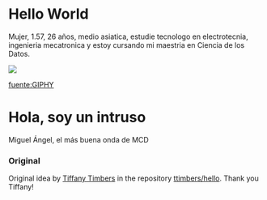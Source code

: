 # Hello World

Mujer, 1.57, 26 años, medio asiatica, estudie tecnologo en electrotecnia, ingenieria mecatronica y estoy cursando mi maestria en Ciencia de los Datos.

![](https://media.giphy.com/media/qPuhFBQt8xLEY/giphy.gif)

[fuente:GIPHY](https://giphy.com/gifs/puppy-follow-for-qPuhFBQt8xLEY)

# Hola, soy un intruso

Miguel Ángel, el más buena onda de MCD
### Original
Original idea by [Tiffany Timbers](https://github.com/ttimbers) in the repository [ttimbers/hello](https://github.com/ttimbers/hello). Thank you Tiffany!
